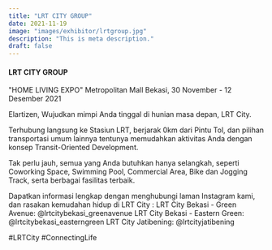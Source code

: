 ```yaml
---
title: "LRT CITY GROUP"
date: 2021-11-19
image: "images/exhibitor/lrtgroup.jpg"
description: "This is meta description."
draft: false
---
```


#### LRT CITY GROUP

"HOME LIVING EXPO"
Metropolitan Mall Bekasi, 30 November - 12 Desember 2021


Elartizen, 
Wujudkan mimpi Anda tinggal di hunian masa depan, LRT City. 

Terhubung langsung ke Stasiun LRT, berjarak 0km dari Pintu Tol, dan pilihan transportasi umum lainnya tentunya memudahkan aktivitas Anda dengan konsep Transit-Oriented Development.

Tak perlu jauh, semua yang Anda butuhkan hanya selangkah, seperti Coworking Space, Swimming Pool, Commercial Area, Bike dan Jogging Track, serta berbagai fasilitas terbaik.

Dapatkan informasi lengkap dengan menghubungi laman Instagram kami, dan rasakan kemudahan hidup di LRT City :
LRT City Bekasi - Green Avenue: @lrtcitybekasi_greenavenue
LRT City Bekasi - Eastern Green: @lrtcitybekasi_easterngreen
LRT City Jatibening: @lrtcityjatibening

#LRTCity
#ConnectingLife

